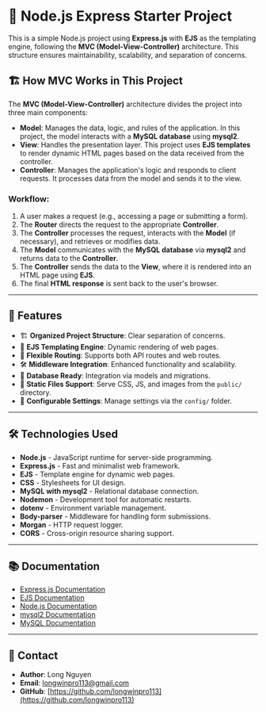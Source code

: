 # 🌟 Node.js Express Starter Project

This is a simple Node.js project using **Express.js** with **EJS** as the templating engine, following the **MVC (Model-View-Controller)** architecture. This structure ensures maintainability, scalability, and separation of concerns.

## 🏗 How MVC Works in This Project
The **MVC (Model-View-Controller)** architecture divides the project into three main components:

- **Model**: Manages the data, logic, and rules of the application. In this project, the model interacts with a **MySQL database** using **mysql2**.
- **View**: Handles the presentation layer. This project uses **EJS templates** to render dynamic HTML pages based on the data received from the controller.
- **Controller**: Manages the application's logic and responds to client requests. It processes data from the model and sends it to the view.

### Workflow:
1. A user makes a request (e.g., accessing a page or submitting a form).
2. The **Router** directs the request to the appropriate **Controller**.
3. The **Controller** processes the request, interacts with the **Model** (if necessary), and retrieves or modifies data.
4. The **Model** communicates with the **MySQL database** via **mysql2** and returns data to the **Controller**.
5. The **Controller** sends the data to the **View**, where it is rendered into an HTML page using **EJS**.
6. The final **HTML response** is sent back to the user's browser.

---

## 🚀 Features
- 🏗 **Organized Project Structure**: Clear separation of concerns.
- 🎨 **EJS Templating Engine**: Dynamic rendering of web pages.
- 🔀 **Flexible Routing**: Supports both API routes and web routes.
- 🛠 **Middleware Integration**: Enhanced functionality and scalability.
- 💾 **Database Ready**: Integration via models and migrations.
- 🎨 **Static Files Support**: Serve CSS, JS, and images from the `public/` directory.
- 🔌 **Configurable Settings**: Manage settings via the `config/` folder.

---

## 🛠 Technologies Used
- **Node.js** - JavaScript runtime for server-side programming.
- **Express.js** - Fast and minimalist web framework.
- **EJS** - Template engine for dynamic web pages.
- **CSS** - Stylesheets for UI design.
- **MySQL with mysql2** - Relational database connection.
- **Nodemon** - Development tool for automatic restarts.
- **dotenv** - Environment variable management.
- **Body-parser** - Middleware for handling form submissions.
- **Morgan** - HTTP request logger.
- **CORS** - Cross-origin resource sharing support.

---

## 📚 Documentation
- [Express.js Documentation](https://expressjs.com/)
- [EJS Documentation](https://ejs.co/)
- [Node.js Documentation](https://nodejs.org/)
- [mysql2 Documentation](https://www.npmjs.com/package/mysql2)
- [MySQL Documentation](https://dev.mysql.com/doc/)

---

## 📧 Contact
- **Author**: Long Nguyen
- **Email**: longwinpro113@gmail.com
- **GitHub**: [https://github.com/longwinpro113](https://github.com/longwinpro113)
